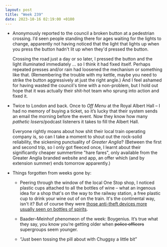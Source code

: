 ```yaml
---
layout: post
title: "Week 239"
date: 2023-10-16 02:19:00 +0100
---
```


- Anonymously reported to the council a broken button at a pedestrian crossing. I’d seen people standing there for ages waiting for the lights to change, apparently not having noticed that the light that lights up when you press the button hadn't lit up when they'd pressed the button.

  Crossing the road just a day or so later, I pressed the button and the light illuminated immediately ... so I think it had fixed itself. Perhaps repeated presses and/or rain had loosened the mechanism or something like that. (Remembering the trouble with my kettle, maybe you need to strike the button aggressively at just the right angle.)
  And I feel ashamed for having wasted the council's time with a non-problem, but I hold out hope that it was actually their shit-hot team who sprung into action and fixed it.

- Twice to London and back. Once to <cite>Off Menu</cite> at the Royal Albert Hall – I had no memory of buying a ticket, so it’s lucky that their system sends an email the morning before the event. Now they know how many _pathetic losers_/podcast listeners it takes to fill the Albert Hall.

  Everyone rightly moans about how shit their local train operating company is, so can I take a moment to shout out the rock-solid reliability, the sickening punctuality of _Greater Anglia_? (Between the first and second trip, so I only got fleeced once, I learnt about their significantly cheaper summertime "hare fares", only available from the Greater Anglia branded website and app, an offer which (and by extension summer) ends tomorrow apparently.)

- Things forgotten from weeks gone by:

  - Peering through the window of the local One Stop shop, I noticed plastic cups attached to all the bottles of wine – what an ingenous idea for a shop that's on the way to the railway station, a free plastic cup to drink your wine out of on the train. It's the continental way, isn't it? But of course they were [those anti-theft devices more usually seen on bottles of spirits](https://www.catalyst-direct.com/uk/products/bottlelox/ "the most effective and versatile bottle security tag available in the market").

  - Baader–Meinhof phenomeon of the week: Boygenius. It’s true what they say, you know you’re getting older when ~~police officers~~ supergroups seem younger.

  - “Just been tossing the pill about with Chuggsy a little bit”
